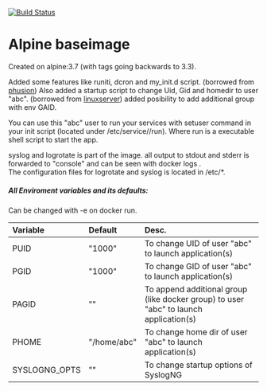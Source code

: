[![Build Status](https://mortensrud.sea-shell.no/jenkins/buildStatus/icon?job=bateau84/alpine_baseimage/master)](https://mortensrud.sea-shell.no/jenkins/job/bateau84/alpine_baseimage/master)
# Alpine baseimage
Created on alpine:3.7 (with tags going backwards to 3.3).

Added some features like runiti, dcron and my_init.d script. (borrowed from [phusion](https://github.com/phusion/baseimage-docker))
Also added a startup script to change Uid, Gid and homedir to user "abc". (borrowed from [linuxserver](https://github.com/linuxserver)) added posibility to add additional group with env GAID.

You can use this "abc" user to run your services with setuser command in your init script (located under /etc/service/<app>/run).
Where run is a executable shell script to start the app.  

syslog and logrotate is part of the image. all output to stdout and stderr is forwarded to "console" and can be seen with docker logs <container>.  
The configuration files for logrotate and syslog is located in /etc/*.  

##### All Enviroment variables and its defaults:
Can be changed with -e on docker run.  

| Variable | Default | Desc. |
|:---------|:--------|:------|
| PUID | "1000" | To change UID of user "abc" to launch application(s) |
| PGID | "1000" | To change GID of user "abc" to launch application(s) |
| PAGID | "" | To append additional group (like docker group) to user "abc" to launch application(s) |
| PHOME | "/home/abc" | To change home dir of user "abc" to launch application(s) |
| SYSLOGNG_OPTS | "" | To change startup options of SyslogNG |
